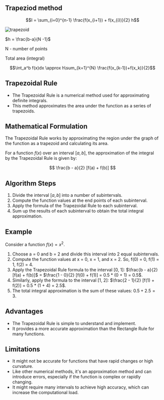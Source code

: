 ## Trapeziod method

$$I = \sum_{i=0}^{n-1} \frac{f(x_{i+1}) + f(x_{i})}{2} h$$

![trapezoid](https://user-images.githubusercontent.com/37275728/188944637-3e912cfb-f8f2-40f4-b664-c4e5cf81a64f.png)

$h = \frac{b-a}{N -1}$

N - number of points

Total area (integral)

$$\int_a^b f(x)dx \approx h\sum_{k=1}^{N} \frac{f(x_{k-1})+f(x_k)}{2}$$


## Trapezoidal Rule 

- The Trapezoidal Rule is a numerical method used for approximating definite integrals.
- This method approximates the area under the function as a series of trapezoids.

## Mathematical Formulation

The Trapezoidal Rule works by approximating the region under the graph of the function as a trapezoid and calculating its area. 

For a function $f(x)$ over an interval $[a, b]$, the approximation of the integral by the Trapezoidal Rule is given by:

$$
\frac{b - a}{2} [f(a) + f(b)]
$$

## Algorithm Steps

1. Divide the interval $[a, b]$ into a number of subintervals.
2. Compute the function values at the end points of each subinterval.
3. Apply the formula of the Trapezoidal Rule to each subinterval.
4. Sum up the results of each subinterval to obtain the total integral approximation.

## Example

Consider a function $f(x) = x^2$.

1. Choose a = 0 and b = 2 and divide this interval into 2 equal subintervals.
2. Compute the function values at x = 0, x = 1, and x = 2. So, f(0) = 0, f(1) = 1, f(2) = 4.
3. Apply the Trapezoidal Rule formula to the interval [0, 1]: $\frac{b - a}{2} [f(a) + f(b)]$ = $\frac{1 - 0}{2} [f(0) + f(1)] = 0.5 * (0 + 1) = 0.5$.
4. Similarly, apply the formula to the interval [1, 2]: $\frac{2 - 1}{2} [f(1) + f(2)] = 0.5 * (1 + 4) = 2.5$.
5. The total integral approximation is the sum of these values: $0.5 + 2.5 = 3$.

## Advantages

- The Trapezoidal Rule is simple to understand and implement.
- It provides a more accurate approximation than the Rectangle Rule for many functions.

## Limitations

- It might not be accurate for functions that have rapid changes or high curvature.
- Like other numerical methods, it's an approximation method and can introduce errors, especially if the function is complex or rapidly changing.
- It might require many intervals to achieve high accuracy, which can increase the computational load.
